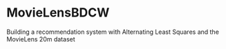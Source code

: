 # MovieLensBDCW
Building a recommendation system with Alternating Least Squares and the MovieLens 20m dataset
